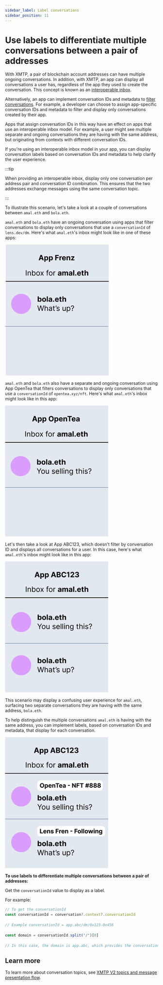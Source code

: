 ```yaml
---
sidebar_label: Label conversations
sidebar_position: 11
---
```


# Use labels to differentiate multiple conversations between a pair of addresses

With XMTP, a pair of blockchain account addresses can have multiple ongoing conversations. In addition, with XMTP, an app can display all conversations a user has, regardless of the app they used to create the conversation. This concept is known as an [interoperable inbox](/docs/concepts/interoperable-inbox).

Alternatively, an app can implement conversation IDs and metadata to [filter conversations](filter-conversations). For example, a developer can choose to assign app-specific conversation IDs and metadata to filter and display only conversations created by their app.

Apps that assign conversation IDs in this way have an effect on apps that use an interoperable inbox model. For example, a user might see multiple separate and ongoing conversations they are having with the same address, but originating from contexts with different conversation IDs.

If you're using an interoperable inbox model in your app, you can display conversation labels based on conversation IDs and metadata to help clarify the user experience.

:::tip

When providing an interoperable inbox, display only one conversation per address pair and conversation ID combination. This ensures that the two addresses exchange messages using the same conversation topic.

:::

To illustrate this scenario, let's take a look at a couple of conversations between `amal.eth` and `bola.eth`.

`amal.eth` and `bola.eth` have an ongoing conversation using apps that filter conversations to display only conversations that use a `conversationId` of `lens.dev/dm`. Here's what `amal.eth`'s inbox might look like in one of these apps:

![Mockup of App Frenz displaying amal.eth's inbox with a "What's up?" message in a conversation with bola.eth](img/app-frenz.png)

`amal.eth` and `bola.eth` also have a separate and ongoing conversation using App OpenTea that filters conversations to display only conversations that use a `conversationId` of `opentea.xyz/nft`. Here's what `amal.eth`'s inbox might look like in this app:

![Mockup of App OpenTea displaying amal.eth's inbox with a "You selling this?" message in a conversation with bola.eth](img/app-opentea.png)

Let's then take a look at App ABC123, which doesn't filter by conversation ID and displays all conversations for a user. In this case, here's what `amal.eth`'s inbox might look like in this app:

![Mockup of App ABC123 with no conversation ID or filtering. The app displays amal.eth's inbox with two conversations with bola.eth: One "What's up?" and one "You selling this?"](img/app-abc123.png)

This scenario may display a confusing user experience for `amal.eth`, surfacing two separate conversations they are having with the same address, `bola.eth`.

To help distinguish the multiple conversations `amal.eth` is having with the same address, you can implement labels, based on conversation IDs and metadata, that display for each conversation.

![Mockup of App ABC123 with no conversation ID or filtering, but with conversation ID and metadata-based labels implemented. The app displays amal.eth's inbox with two conversations with bola.eth: One labeled as OpenTea - NFT #888: "You selling this?" and one labeled as Lens Fren - Following: "What's up?"](img/app-abc123-convo-labels.png)
<!--source figma: https://www.figma.com/file/CLbhKAxtqVGHg5dzlTZDDT/conversation-id-tagging?node-id=0%3A1&t=SsLx2y6TrDheLdU3-1-->

**To use labels to differentiate multiple conversations between a pair of addresses:**

Get the `conversationId` value to display as a label.

For example:

```js
// To get the conversationId
const conversationId = conversation?.context?.conversationId

// Example conversationId = app.abc/dm/0x123-0x456

const domain = conversationId.split("/")[0]

// In this case, the domain is app.abc, which provides the conversation label
```


## Learn more

To learn more about conversation topics, see [XMTP V2 topics and message presentation flow](/docs/concepts/architectural-overview#xmtp-v2-topics-and-message-presentation-flow).

